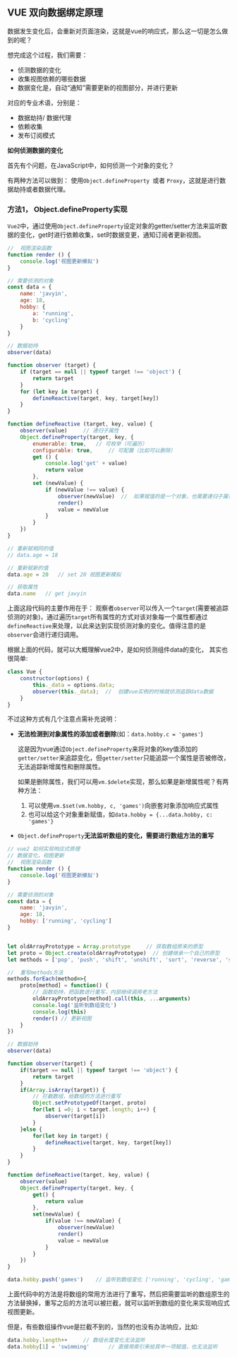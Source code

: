 ## VUE 双向数据绑定原理

数据发生变化后，会重新对页面渲染，这就是vue的响应式，那么这一切是怎么做到的呢？

想完成这个过程，我们需要：

*   侦测数据的变化
*   收集视图依赖的哪些数据
*   数据变化是，自动“通知”需要更新的视图部分，并进行更新



对应的专业术语，分别是：

*   数据劫持/ 数据代理
*   依赖收集
*   发布订阅模式



**如何侦测数据的变化**

首先有个问题，在JavaScript中，如何侦测一个对象的变化？

有两种方法可以做到： 使用`Object.defineProperty `或者 `Proxy`，这就是进行数据劫持或者数据代理。



### 方法1， Object.defineProperty实现

`Vue2`中，通过使用`Object.defineProperty`设定对象的getter/setter方法来监听数据的变化，get时进行依赖收集，set时数据变更，通知订阅者更新视图。

```js
//  视图渲染函数
function render () {
    console.log('视图更新模拟')
}

// 需要侦测的对象
const data = {
    name: 'javyin',
    age: 18,
    hobby: {
        a: 'running',
        b: 'cycling'
    }
}

// 数据劫持
observer(data)

function observer (target) {
    if (target == null || typeof target !== 'object') {
        return target
    }
    for (let key in target) {
        defineReactive(target, key, target[key])
    }
}

function defineReactive (target, key, value) {
    observer(value)     // 递归子属性
    Object.defineProperty(target, key, {
        enumerable: true,   // 可枚举（可遍历）
        configurable: true,     // 可配置（比如可以删除）
        get () {
            console.log('get' + value)
            return value
        },
        set (newValue) {
            if (newValue !== value) {
                observer(newValue)  //  如果赋值的是一个对象，也需要递归子属性
                render()
                value = newValue
            }
        }
    })
}

// 重新赋相同的值
// data.age = 18	

// 重新赋新的值
data.age = 20	// set 20 视图更新模拟

// 获取属性
data.name	// get javyin
```

上面这段代码的主要作用在于： 观察者`observer`可以传入一个`target`(需要被追踪侦测的对象)，通过遍历`target`所有属性的方式对该对象每一个属性都通过`defineReactive`来处理，以此来达到实现侦测对象的变化。值得注意的是`observer`会进行递归调用。

根据上面的代码，就可以大概理解vue2中，是如何侦测组件data的变化， 其实也很简单:

```js
class Vue {
    constructor(options) {
        this._data = options.data;
        observer(this._data);  //  创建vue实例的时候就侦测追踪data数据
    }
}
```

不过这种方式有几个注意点需补充说明：

*   **无法检测到对象属性的添加或者删除**(如：`data.hobby.c = 'games'`)

    这是因为vue通过`Object.defineProperty`来将对象的key值添加的`getter/setter`来追踪变化，但`getter/setter`只能追踪一个属性是否被修改，无法追踪新增属性和删除属性。

    如果是删除属性，我们可以用`vm.$delete`实现，那么如果是新增属性呢？有两种方法：

    1.  可以使用`vm.$set(vm.hobby, c, 'games')`向嵌套对象添加响应式属性
    2.  也可以给这个对象重新赋值，如`data.hobby = {...data.hobby, c: 'games'}`

*   `Object.defineProperty`**无法监听数组的变化，需要进行数组方法的重写**

```js
// vue2 如何实现响应式原理
// 数据变化，视图更新
//  视图渲染函数
function render () {
    console.log('视图更新模拟')
}

// 需要侦测的对象
const data = {
    name: 'javyin',
    age: 18,
    hobby: ['running', 'cycling']
}


let oldArrayPrototype = Array.prototype		// 获取数组原来的原型
let proto = Object.create(oldArrayPrototype)  // 创建继承一个自己的原型
let methods = ['pop', 'push', 'shift', 'unshift', 'sort', 'reverse', 'splice']

//  重写methods方法
methods.forEach(method=>{
    proto[method] = function() {
        // 函数劫持，把函数进行重写，内部继续调用老方法
        oldArrayPrototype[method].call(this, ...arguments)
        console.log('监听到数组变化')
        console.log(this)
        render() // 更新视图
    }
})

// 数据劫持
observer(data)

function observer(target) {
    if(target == null || typeof target !== 'object') {
        return target
    }
    if(Array.isArray(target)) {
        // 拦截数组，给数组的方法进行重写
        Object.setPrototypeOf(target, proto)
        for(let i =0; i < target.length; i++) {
            observer(target[i])
        }
    }else {
        for(let key in target) {
            defineReactive(target, key, target[key])
        }
    }
}

function defineReactive(target, key, value) {
    observer(value)
    Object.defineProperty(target, key, {
        get() {
            return value
        },
        set(newValue) {
            if(value !== newValue) {
                observer(newValue)
                render()
                value = newValue
            }
        }
    })
}

data.hobby.push('games')	// 监听到数组变化 ['running', 'cycling', 'games'] 视图更新模拟
```

上面代码中的方法是将数组的常用方法进行了重写，然后把需要监听的数组原生的方法替换掉，重写之后的方法可以被拦截，就可以监听到数组的变化来实现响应式视图更新。

但是，有些数组操作vue是拦截不到的，当然的也没有办法响应，比如:

```js
data.hobby.length++		// 数组长度变化无法监听
data.hobby[1] = 'swimming' 		// 直接用索引来给其中一项赋值，也无法监听
```

